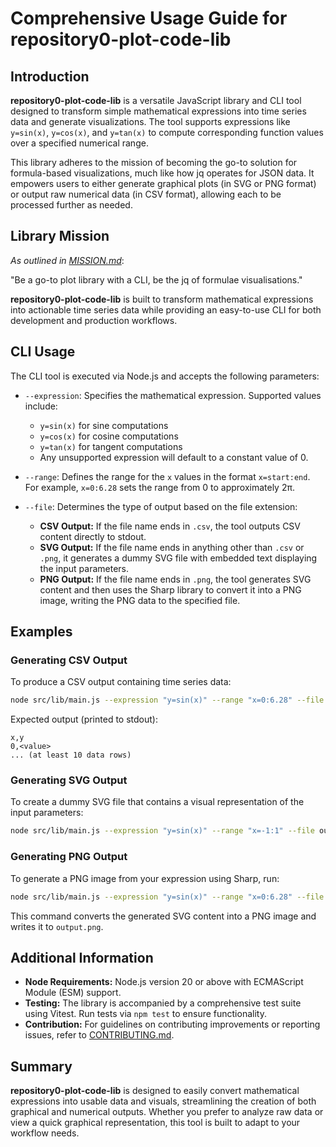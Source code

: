 # Comprehensive Usage Guide for repository0-plot-code-lib

## Introduction

**repository0-plot-code-lib** is a versatile JavaScript library and CLI tool designed to transform simple mathematical expressions into time series data and generate visualizations. The tool supports expressions like `y=sin(x)`, `y=cos(x)`, and `y=tan(x)` to compute corresponding function values over a specified numerical range.

This library adheres to the mission of becoming the go-to solution for formula-based visualizations, much like how jq operates for JSON data. It empowers users to either generate graphical plots (in SVG or PNG format) or output raw numerical data (in CSV format), allowing each to be processed further as needed.

## Library Mission

_As outlined in [MISSION.md](../MISSION.md)_: 

"Be a go-to plot library with a CLI, be the jq of formulae visualisations."

**repository0-plot-code-lib** is built to transform mathematical expressions into actionable time series data while providing an easy-to-use CLI for both development and production workflows.

## CLI Usage

The CLI tool is executed via Node.js and accepts the following parameters:

- `--expression`: Specifies the mathematical expression. Supported values include:
  - `y=sin(x)` for sine computations
  - `y=cos(x)` for cosine computations
  - `y=tan(x)` for tangent computations
  - Any unsupported expression will default to a constant value of 0.

- `--range`: Defines the range for the `x` values in the format `x=start:end`. For example, `x=0:6.28` sets the range from 0 to approximately 2π.

- `--file`: Determines the type of output based on the file extension:
  - **CSV Output:** If the file name ends in `.csv`, the tool outputs CSV content directly to stdout.
  - **SVG Output:** If the file name ends in anything other than `.csv` or `.png`, it generates a dummy SVG file with embedded text displaying the input parameters.
  - **PNG Output:** If the file name ends in `.png`, the tool generates SVG content and then uses the Sharp library to convert it into a PNG image, writing the PNG data to the specified file.

## Examples

### Generating CSV Output

To produce a CSV output containing time series data:

```sh
node src/lib/main.js --expression "y=sin(x)" --range "x=0:6.28" --file output.csv
```

Expected output (printed to stdout):
```
x,y
0,<value>
... (at least 10 data rows)
```

### Generating SVG Output

To create a dummy SVG file that contains a visual representation of the input parameters:

```sh
node src/lib/main.js --expression "y=sin(x)" --range "x=-1:1" --file output.svg
```

### Generating PNG Output

To generate a PNG image from your expression using Sharp, run:

```sh
node src/lib/main.js --expression "y=sin(x)" --range "x=0:6.28" --file output.png
```

This command converts the generated SVG content into a PNG image and writes it to `output.png`.

## Additional Information

- **Node Requirements:** Node.js version 20 or above with ECMAScript Module (ESM) support.
- **Testing:** The library is accompanied by a comprehensive test suite using Vitest. Run tests via `npm test` to ensure functionality.
- **Contribution:** For guidelines on contributing improvements or reporting issues, refer to [CONTRIBUTING.md](../CONTRIBUTING.md).

## Summary

**repository0-plot-code-lib** is designed to easily convert mathematical expressions into usable data and visuals, streamlining the creation of both graphical and numerical outputs. Whether you prefer to analyze raw data or view a quick graphical representation, this tool is built to adapt to your workflow needs.
